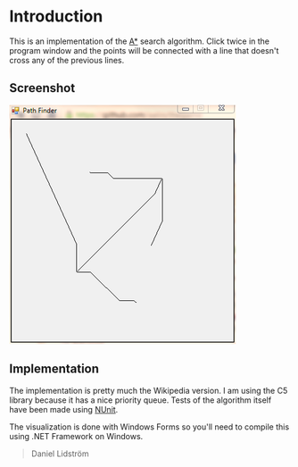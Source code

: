 # Introduction

This is an implementation of the
[A*](http://en.wikipedia.org/wiki/A*_search_algorithm) search algorithm. Click
twice in the program window and the points will be connected with a line that
doesn't cross any of the previous lines.

## Screenshot

![screenshot](shot.PNG)

## Implementation

The implementation is pretty much the Wikipedia version. I am using the C5
library because it has a nice priority queue. Tests of the algorithm itself have
been made using [NUnit](http://www.nunit.org/).

The visualization is done with Windows Forms so you'll need to compile this
using .NET Framework on Windows.

> Daniel Lidström
